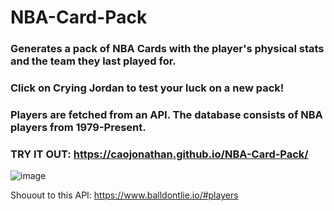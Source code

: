 # NBA-Card-Pack
### Generates a pack of NBA Cards with the player's physical stats and the team they last played for. 

### Click on Crying Jordan to test your luck on a new pack!

### Players are fetched from an API. The database consists of NBA players from 1979-Present.

### TRY IT OUT: https://caojonathan.github.io/NBA-Card-Pack/

![image](https://user-images.githubusercontent.com/69479285/149169104-472a3498-660a-4db9-9710-f77d95e3b0eb.png)








Shouout to this API: https://www.balldontlie.io/#players




